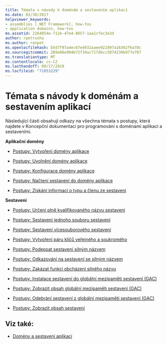 ```yaml
---
title: Témata s návody k doménám a sestavením aplikací
ms.date: 03/30/2017
helpviewer_keywords:
- assemblies [.NET Framework], how-tos
- application domains, how-tos
ms.assetid: 2264054e-712e-47e4-8657-1aa1cfec3e3d
author: rpetrusha
ms.author: ronpet
ms.openlocfilehash: b5d7f97a4ec67e4932aaee922897a16362f6a78c
ms.sourcegitcommit: 289e06e904b72f34ac717dbcc5074239b977e707
ms.translationtype: MT
ms.contentlocale: cs-CZ
ms.lasthandoff: 09/17/2019
ms.locfileid: "71053229"
---
```

# <a name="application-domains-and-assemblies-how-to-topics"></a>Témata s návody k doménám a sestavením aplikací
Následující části obsahují odkazy na všechna témata s postupy, která najdete v Koncepční dokumentaci pro programování s doménami aplikací a sestaveními.  
  
 **Aplikační domény**  
  
- [Postupy: Vytvoření domény aplikace](how-to-create-an-application-domain.md)  
  
- [Postupy: Uvolnění domény aplikace](how-to-unload-an-application-domain.md)  
  
- [Postupy: Konfigurace domény aplikace](how-to-configure-an-application-domain.md)  
  
- [Postupy: Načtení sestavení do domény aplikace](how-to-load-assemblies-into-an-application-domain.md)  
  
- [Postupy: Získání informací o typu a členu ze sestavení](../reflection-and-codedom/get-type-member-information.md)  
  
 **Sestavení**  
  
- [Postupy: Určení plně kvalifikovaného názvu sestavení](../../standard/assembly/find-fully-qualified-name.md)  
  
- [Postupy: Sestavení jednoho souboru sestavení](build-single-file-assembly.md)  
  
- [Postupy: Sestavení vícesouborového sestavení](build-multifile-assembly.md)  
  
- [Postupy: Vytvoření páru klíčů veřejného a soukromého](../../standard/assembly/create-public-private-key-pair.md)  
  
- [Postupy: Podepsat sestavení silným názvem](../../standard/assembly/sign-strong-name.md)  
  
- [Postupy: Odkazování na sestavení se silným názvem](../../standard/assembly/reference-strong-named.md)  
  
- [Postupy: Zakázat funkci obcházení silného názvu](../../standard/assembly/disable-strong-name-bypass-feature.md)  
  
- [Postupy: Instalace sestavení do globální mezipaměti sestavení (GAC)](install-assembly-into-gac.md)  
  
- [Postupy: Zobrazit obsah globální mezipaměti sestavení (GAC)](how-to-view-the-contents-of-the-gac.md)  
  
- [Postupy: Odebrání sestavení z globální mezipaměti sestavení (GAC)](how-to-remove-an-assembly-from-the-gac.md)  
  
- [Postupy: Zobrazit obsah sestavení](../../standard/assembly/view-contents.md)  
  
## <a name="see-also"></a>Viz také:

- [Domény a sestavení aplikací](index.md)
